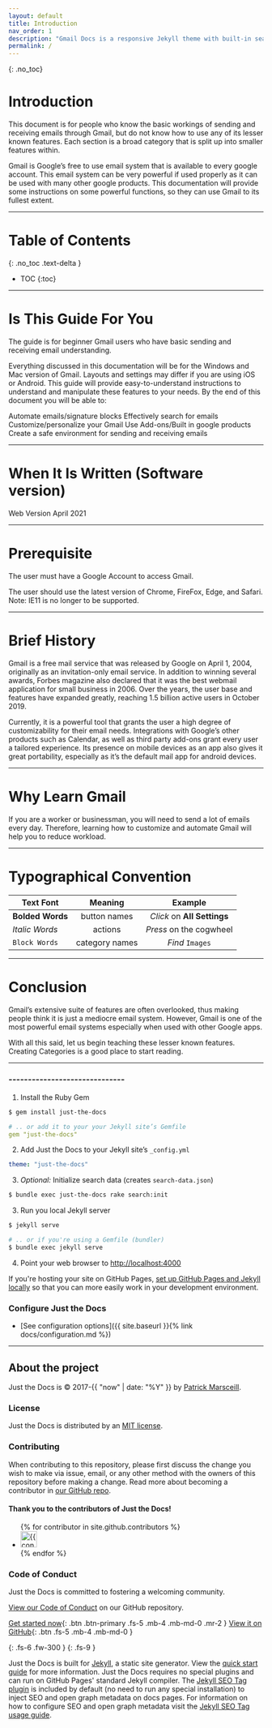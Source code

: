 ```yaml
---
layout: default
title: Introduction
nav_order: 1
description: "Gmail Docs is a responsive Jekyll theme with built-in search that is easily customizable and hosted on GitHub Pages."
permalink: /
---
```

{: .no_toc}

# Introduction

This document is for people who know the basic workings of sending and receiving emails through Gmail, but do not know how to use any of its lesser known features. Each section is a broad category that is split up into smaller features within.

Gmail is Google’s free to use email system that is available to every google account. This email system can be very powerful if used properly as it can be used with many other google products. This documentation will provide some instructions on some powerful functions, so they  can use Gmail to its fullest extent.

---

# Table of Contents

{: .no_toc .text-delta }
* TOC
{:toc}

---

# Is This Guide For You

The guide is for beginner Gmail users who have basic sending and receiving email understanding. 

Everything discussed in this documentation will be for the Windows and Mac version of Gmail. Layouts and settings may differ if you are using iOS or Android. This guide will provide easy-to-understand instructions to understand and manipulate these features to your needs. By the end of this document you will be able to:

Automate emails/signature blocks
Effectively search for emails
Customize/personalize your Gmail
Use Add-ons/Built in google products
Create a safe environment for sending and receiving emails

---

# When It Is Written (Software version)
Web Version April 2021

---

# Prerequisite

The user must have a Google Account to access Gmail.

The user should use the latest version of Chrome, FireFox, Edge, and Safari. 
Note: IE11 is no longer to be supported.

---

# Brief History

Gmail is a free mail service that was released by Google on April 1, 2004, originally as an invitation-only email service. In addition to winning several awards, Forbes magazine also declared that it was the best webmail application for small business in 2006. Over the years, the user base and features have expanded greatly, reaching 1.5 billion active users in October 2019. 

Currently, it is a powerful tool that grants the user a high degree of customizability for their email needs. Integrations with Google’s other products such as Calendar, as well as third party add-ons grant every user a tailored experience. Its presence on mobile devices as an app also gives it great portability, especially as it’s the default mail app for android devices. 

---

# Why Learn Gmail

If you are a worker or businessman, you will need to send a lot of emails every day.
Therefore, learning how to customize and automate Gmail will help you to reduce workload.

---

# Typographical Convention

| Text Font         | Meaning        | Example                     |
| ----------------- |:--------------:|:---------------------------:| 
| **Bolded Words**  | button names   | *Click* on **All Settings** |
| *Italic Words*    | actions        | *Press* on the cogwheel     |
| ```Block Words``` | category names | *Find* ```Images```         |

---

# Conclusion

Gmail’s extensive suite of features are often overlooked, thus making people think it is just a mediocre email system. However, Gmail is one of the most powerful email systems especially when used with other Google apps. 

With all this said, let us begin teaching these lesser known features. Creating Categories is a good place to start reading.

---

### ------------------------------

1. Install the Ruby Gem
```bash
$ gem install just-the-docs
```
```yaml
# .. or add it to your your Jekyll site’s Gemfile
gem "just-the-docs"
```
2. Add Just the Docs to your Jekyll site’s `_config.yml`
```yaml
theme: "just-the-docs"
```
3. _Optional:_ Initialize search data (creates `search-data.json`)
```bash
$ bundle exec just-the-docs rake search:init
```
3. Run you local Jekyll server
```bash
$ jekyll serve
```
```bash
# .. or if you're using a Gemfile (bundler)
$ bundle exec jekyll serve
```
4. Point your web browser to [http://localhost:4000](http://localhost:4000)

If you're hosting your site on GitHub Pages, [set up GitHub Pages and Jekyll locally](https://help.github.com/en/articles/setting-up-your-github-pages-site-locally-with-jekyll) so that you can more easily work in your development environment.

### Configure Just the Docs

- [See configuration options]({{ site.baseurl }}{% link docs/configuration.md %})

---

## About the project

Just the Docs is &copy; 2017-{{ "now" | date: "%Y" }} by [Patrick Marsceill](http://patrickmarsceill.com).

### License

Just the Docs is distributed by an [MIT license](https://github.com/pmarsceill/just-the-docs/tree/master/LICENSE.txt).

### Contributing

When contributing to this repository, please first discuss the change you wish to make via issue,
email, or any other method with the owners of this repository before making a change. Read more about becoming a contributor in [our GitHub repo](https://github.com/pmarsceill/just-the-docs#contributing).

#### Thank you to the contributors of Just the Docs!

<ul class="list-style-none">
{% for contributor in site.github.contributors %}
  <li class="d-inline-block mr-1">
     <a href="{{ contributor.html_url }}"><img src="{{ contributor.avatar_url }}" width="32" height="32" alt="{{ contributor.login }}"/></a>
  </li>
{% endfor %}
</ul>

### Code of Conduct

Just the Docs is committed to fostering a welcoming community.

[View our Code of Conduct](https://github.com/pmarsceill/just-the-docs/tree/master/CODE_OF_CONDUCT.md) on our GitHub repository.


[Get started now](#getting-started){: .btn .btn-primary .fs-5 .mb-4 .mb-md-0 .mr-2 } [View it on GitHub](https://github.com/pmarsceill/just-the-docs){: .btn .fs-5 .mb-4 .mb-md-0 }

{: .fs-6 .fw-300 }
{: .fs-9 }

Just the Docs is built for [Jekyll](https://jekyllrb.com), a static site generator. View the [quick start guide](https://jekyllrb.com/docs/) for more information. Just the Docs requires no special plugins and can run on GitHub Pages' standard Jekyll compiler. The [Jekyll SEO Tag plugin](https://github.com/jekyll/jekyll-seo-tag) is included by default (no need to run any special installation) to inject SEO and open graph metadata on docs pages. For information on how to configure SEO and open graph metadata visit the [Jekyll SEO Tag usage guide](https://jekyll.github.io/jekyll-seo-tag/usage/).
